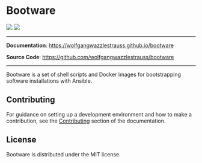 # Bootware

![](https://img.shields.io/github/repo-size/wolfgangwazzlestrauss/canvas)
![](https://img.shields.io/github/license/wolfgangwazzlestrauss/canvas)

---

<!-- prettier-ignore -->
**Documentation**: https://wolfgangwazzlestrauss.github.io/bootware

**Source Code**: https://github.com/wolfgangwazzlestrauss/bootware

---

Bootware is a set of shell scripts and Docker images for bootstrapping software
installations with Ansible.

## Contributing

For guidance on setting up a development environment and how to make a
contribution, see the
[Contributing](https://wolfgangwazzlestrauss.github.io/bootware/contrib) section
of the documentation.

## License

Bootware is distributed under the MIT license.
